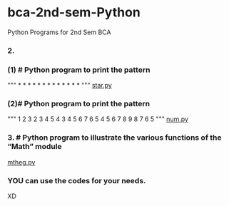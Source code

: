 # bca-2nd-sem-Python

Python Programs for 2nd Sem BCA

### 2. 
### (1) # Python program to print the pattern
"""
          * 
          * * * 
          * * * * * 
          * * * 
          * 
"""
[star.py](./2-printPatterns/star.py)

### (2)# Python program to print the pattern

"""
1 
2 3 2 
3 4 5 4 3 
4 5 6 7 6 5 4 
5 6 7 8 9 8 7 6 5 
"""
[num.py](./2-printPatterns/num.py)

### 3. # Python program to illustrate the various functions of the “Math” module
[mtheg.py](./3-mathexample/mtheg.py)

### YOU can use the codes for your needs.

XD
